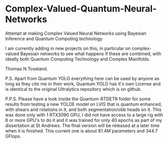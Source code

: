 # Complex-Valued-Quantum-Neural-Networks
Attempt at making Complex Valued Neural Networks using Bayesian Inference and Quantum Computing technology

I am currently adding in new projects on this, in particular on complex-valued Bayesian networks to see what happens if these are combined, with ideally
both Quantum Computing Technology and Complex Manifolds.

Thomas N Toseland.

P.S. Apart from Quantum YOLO everything here can be used by anyone as long as they cite me in their work, Quantum YOLO has it's own License and is identical to the original Ultralytics repository which is on github.

P.P.S. Please have a look inside the Quantum-RTDETR folder for some results from testing a new YOLOE model on LVIS that is quantum enhanced, with shears and rotations in it, and both segmentation/obb heads on it. This was done only with 1 RTX3090 GPU, I did not have access to a large rig with 8 or more GPU's to do it and it was trained for only 40 epochs as part of my dissertation at St Andrews. The final version will be released at a later time when it is finished. This current one is about 81.4M parameters and 344.7 GFlops.
